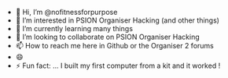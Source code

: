 - 👋 Hi, I’m @nofitnessforpurpose
- 👀 I’m interested in PSION Organiser Hacking (and other things)
- 🌱 I’m currently learning many things
- 💞️ I’m looking to collaborate on PSION Organiser Hacking
- 📫 How to reach me here in Github or the Organiser 2 forums
- 😄 
- ⚡ Fun fact: ... I built my first computer from a kit and it worked !

<!---
nofitnessforpurpose/nofitnessforpurpose is a ✨ special ✨ repository because its `README.md` (this file) appears on your GitHub profile.
You can click the Preview link to take a look at your changes.
--->
